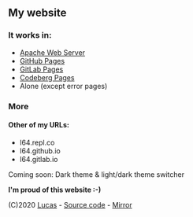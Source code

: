 ## My website

### It works in:
- [Apache Web Server](https://httpd.apache.org)
- [GitHub Pages](https://pages.github.com)
- [GitLab Pages](https://about.gitlab.com/stages-devops-lifecycle/pages)
- [Codeberg Pages](https://docs.codeberg.org/codeberg-pages)
- Alone (except error pages)

### More
#### Other of my URLs:
- l64.repl.co
- l64.github.io
- l64.gitlab.io

Coming soon: Dark theme & light/dark theme switcher

**I'm proud of this website :-)**

(C)2020 [Lucas](https://lucas.codeberg.page) - [Source code](https://codeberg.org/lucas/pages) - [Mirror](https://git.neko.bar/lucas/website)